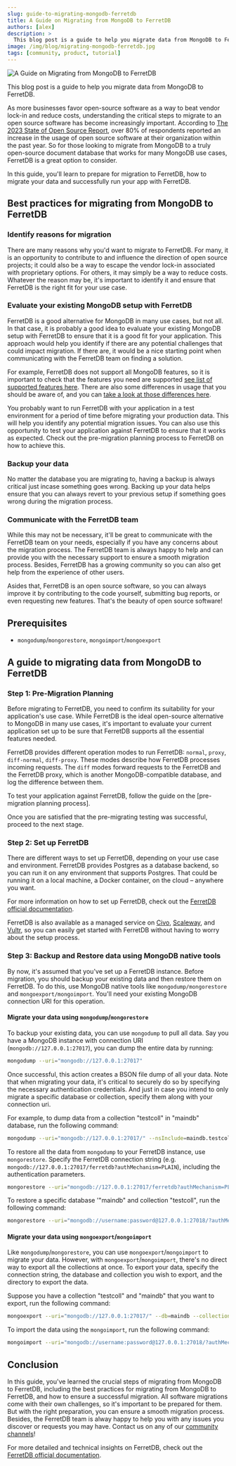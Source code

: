 ```yaml
---
slug: guide-to-migrating-mongodb-ferretdb
title: A Guide on Migrating from MongoDB to FerretDB
authors: [alex]
description: >
  This blog post is a guide to help you migrate data from MongoDB to FerretDB and run your application successfully.
image: /img/blog/migrating-mongodb-ferretdb.jpg
tags: [community, product, tutorial]
---
```


![A Guide on Migrating from MongoDB to FerretDB](/img/blog/migrating-mongodb-ferretdb.jpg)

This blog post is a guide to help you migrate data from MongoDB to FerretDB.

<!--truncate-->

As more businesses favor open-source software as a way to beat vendor lock-in and reduce costs, understanding the critical steps to migrate to an open source software has become increasingly important.
According to [The 2023 State of Open Source Report](https://www.openlogic.com/resources/2023-state-open-source-report), over 80% of respondents reported an increase in the usage of open source software at their organization within the past year.
So for those looking to migrate from MongoDB to a truly open-source document database that works for many MongoDB use cases, FerretDB is a great option to consider.

In this guide, you'll learn to prepare for migration to FerretDB, how to migrate your data and successfully run your app with FerretDB.

## Best practices for migrating from MongoDB to FerretDB

### Identify reasons for migration

There are many reasons why you'd want to migrate to FerretDB.
For many, it is an opportunity to contribute to and influence the direction of open source projects; it could also be a way to escape the vendor lock-in associated with proprietary options.
For others, it may simply be a way to reduce costs.
Whatever the reason may be, it's important to identify it and ensure that FerretDB is the right fit for your use case.

### Evaluate your existing MongoDB setup with FerretDB

FerretDB is a good alternative for MongoDB in many use cases, but not all.
In that case, it is probably a good idea to evaluate your existing MongoDB setup with FerretDB to ensure that it is a good fit for your application.
This approach would help you identify if there are any potential challenges that could impact migration.
If there are, it would be a nice starting point when communicating with the FerretDB team on finding a solution.

For example, FerretDB does not support all MongoDB features, so it is important to check that the features you need are supported [see list of supported features here](https://docs.ferretdb.io/reference/supported-commands/).
There are also some differences in usage that you should be aware of, and you can [take a look at those differences here](https://docs.ferretdb.io/diff/).

You probably want to run FerretDB with your application in a test environment for a period of time before migrating your production data.
This will help you identify any potential migration issues.
You can also use this opportunity to test your application against FerretDB to ensure that it works as expected.
Check out the pre-migration planning process to FerretDB on how to achieve this.

### Backup your data

No matter the database you are migrating to, having a backup is always critical just incase something goes wrong.
Backing up your data helps ensure that you can always revert to your previous setup if something goes wrong during the migration process.

### Communicate with the FerretDB team

While this may not be necessary, it'll be great to communicate with the FerretDB team on your needs, especially if you have any concerns about the migration process.
The FerretDB team is always happy to help and can provide you with the necessary support to ensure a smooth migration process.
Besides, FerretDB has a growing community so you can also get help from the experience of other users.

Asides that, FerretDB is an open source software, so you can always improve it by contributing to the code yourself, submitting bug reports, or even requesting new features.
That's the beauty of open source software!

## Prerequisites

- `mongodump`/`mongorestore`, `mongoimport`/`mongoexport`

## A guide to migrating data from MongoDB to FerretDB

### Step 1: Pre-Migration Planning

Before migrating to FerretDB, you need to confirm its suitability for your application's use case.
While FerretDB is the ideal open-source alternative to MongoDB in many use cases, it's important to evaluate your current application set up to be sure that FerretDB supports all the essential features needed.

FerretDB provides different operation modes to run FerretDB: `normal`, `proxy`, `diff-normal`, `diff-proxy`.
These modes describe how FerretDB processes incoming requests.
The `diff` modes forward requests to the FerretDB and the FerretDB proxy, which is another MongoDB-compatible database, and log the difference between them.

To test your application against FerretDB, follow the guide on the [pre-migration planning process].

Once you are satisfied that the pre-migrating testing was successful, proceed to the next stage.

### Step 2: Set up FerretDB

There are different ways to set up FerretDB, depending on your use case and environment.
FerretDB provides Postgres as a database backend, so you can run it on any environment that supports Postgres.
That could be running it on a local machine, a Docker container, on the cloud – anywhere you want.

For more information on how to set up FerretDB, check out the [FerretDB official documentation](https://docs.ferretdb.io/quickstart-guide/).

FerretDB is also available as a managed service on [Civo](https://www.civo.com/marketplace/FerretDB), [Scaleway](https://www.scaleway.com/en/managed-document-database/), and [Vultr](https://www.vultr.com/products/managed-databases/ferretDB/), so you can easily get started with FerretDB without having to worry about the setup process.

### Step 3: Backup and Restore data using MongoDB native tools

By now, it's assumed that you've set up a FerretDB instance.
Before migration, you should backup your existing data and then restore them on FerretDB.
To do this, use MongoDB native tools like `mongodump/mongorestore` and `mongoexport/mongoimport`.
You'll need your existing MongoDB connection URI for this operation.

#### Migrate your data using `mongodump`/`mongorestore`

To backup your existing data, you can use `mongodump` to pull all data.
Say you have a MongoDB instance with connection URI (`mongodb://127.0.0.1:27017`), you can dump the entire data by running:

```sh
mongodump --uri="mongodb://127.0.0.1:27017"
```

Once successful, this action creates a BSON file dump of all your data.
Note that when migrating your data, it's critical to securely do so by specifying the necessary authentication credentials.
And just in case you intend to only migrate a specific database or collection, specify them along with your connection uri.

For example, to dump data from a collection "testcoll" in "maindb" database, run the following command:

```sh
mongodump --uri="mongodb://127.0.0.1:27017/" --nsInclude=maindb.testcoll
```

To restore all the data from `mongodump` to your FerretDB instance, use `mongorestore`.
Specify the FerretDB connection string (e.g. `mongodb://127.0.0.1:27017/ferretdb?authMechanism=PLAIN`), including the authentication parameters.

```sh
mongorestore --uri="mongodb://127.0.0.1:27017/ferretdb?authMechanism=PLAIN"
```

To restore a specific database '"maindb" and collection "testcoll", run the following command:

```sh
mongorestore --uri="mongodb://username:password@127.0.0.1:27018/?authMechanism=PLAIN" --nsInclude=maindb.testcoll
```

#### Migrate your data using `mongoexport`/`mongoimport`

Like `mongodump`/`mongorestore`, you can use `mongoexport`/`mongoimport` to migrate your data.
However, with `mongoexport`/`mongoimport`, there's no direct way to export all the collections at once.
To export your data, specify the connection string, the database and collection you wish to export, and the directory to export the data.

Suppose you have a collection "testcoll" and "maindb" that you want to export, run the following command:

```sh
mongoexport --uri="mongodb://127.0.0.1:27017/" --db=maindb --collection=testcoll --out=testcoll.json
```

To import the data using the `mongoimport`, run the following command:

```sh
mongoimport --uri="mongodb://username:password@127.0.0.1:27018/?authMechanism=PLAIN" --db=maindb --collection=testcoll --file=testcoll.json
```

## Conclusion

In this guide, you've learned the crucial steps of migrating from MongoDB to FerretDB, including the best practices for migrating from MongoDB to FerretDB, and how to ensure a successful migration.
All software migrations come with their own challenges, so it's important to be prepared for them.
But with the right preparation, you can ensure a smooth migration process.
Besides, the FerretDB team is alway happy to help you with any issues you discover or requests you may have.
Contact us on any of our [community channels](https://docs.ferretdb.io/#community)!

For more detailed and technical insights on FerretDB, check out the [FerretDB official documentation](https://docs.ferretdb.io/).
